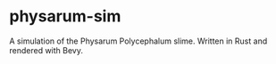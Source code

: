 # physarum-sim
A simulation of the Physarum Polycephalum slime. Written in Rust and rendered with Bevy.
